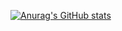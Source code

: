[![Anurag's GitHub stats](https://github-readme-stats.vercel.app/api?username=DnzGus&count_private=true&show_icons=true&theme=tokyonight&hide_rank=true)](https://github.com/anuraghazra/github-readme-stats)

